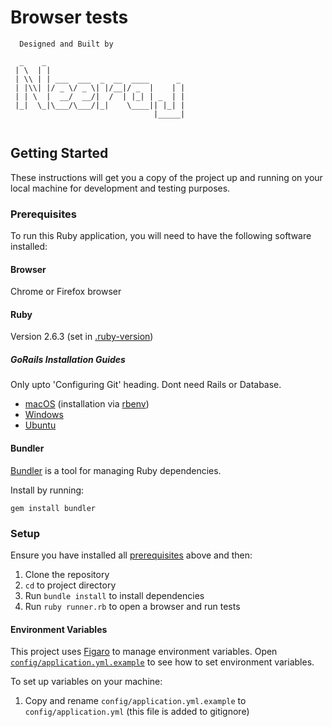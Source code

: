 # Browser tests

```
  Designed and Built by

  _    _
 | \  | |
 | \\ | | ___  ___  _  __  ____      _
 | |\\| |/ _ \/ _ \| |/__|/ _  |    | | 
 | | \  |  __/  __/|  /  | |_| | _  | |
 |_|  \_|\___/\___/|_|    \____|| |_| |
                                |_____|  
 
```

## Getting Started

These instructions will get you a copy of the project up and running on your
local machine for development and testing purposes.

### Prerequisites

To run this Ruby application, you will need to have the following software installed:

#### Browser
Chrome or Firefox browser

#### Ruby
Version 2.6.3 (set in [.ruby-version](.ruby-version))

##### GoRails Installation Guides

Only upto 'Configuring Git' heading.
Dont need Rails or Database.

- [macOS](https://gorails.com/setup/osx)
  (installation via [rbenv](https://github.com/rbenv/rbenv))
- [Windows](https://gorails.com/setup/windows)
- [Ubuntu](https://gorails.com/setup/ubuntu)

#### Bundler

[Bundler](https://bundler.io/) is a tool for managing Ruby dependencies.

Install by running:

```
gem install bundler
```

### Setup

Ensure you have installed all [prerequisites](#prerequisites) above and then:

1. Clone the repository
2. `cd` to project directory
3. Run `bundle install` to install dependencies
4. Run `ruby runner.rb` to open a browser and run tests

#### Environment Variables

This project uses [Figaro](https://github.com/laserlemon/figaro) to manage
environment variables.
Open [`config/application.yml.example`](config/application.yml.example) to see
how to set environment variables.

To set up variables on your machine:

1. Copy and rename `config/application.yml.example` to `config/application.yml`
   (this file is added to gitignore)
